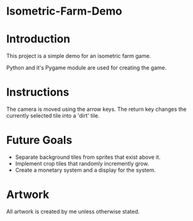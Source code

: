 # Isometric-Farm-Demo

# Introduction
This project is a simple demo for an isometric farm game. 

Python and it's Pygame module are used for creating the game.

# Instructions
The camera is moved using the arrow keys. The return key changes the currently selected tile into a 'dirt' tile.

# Future Goals
- Separate background tiles from sprites that exist above it.
- Implement crop tiles that randomly incremently grow.
- Create a monetary system and a display for the system.

# Artwork
All artwork is created by me unless otherwise stated.
